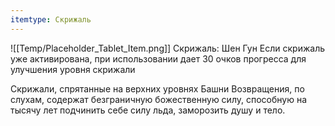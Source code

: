 ```yaml
---
itemtype: Скрижаль
---
```

![[Temp/Placeholder_Tablet_Item.png]]
Скрижаль: Шен Гун
Если скрижаль уже активирована, при использовании дает 30 очков прогресса для улучшения уровня скрижали

Скрижали, спрятанные на верхних уровнях Башни Возвращения, по слухам, содержат безграничную божественную силу, способную на тысячу лет подчинить себе силу льда, заморозить душу и тело.
